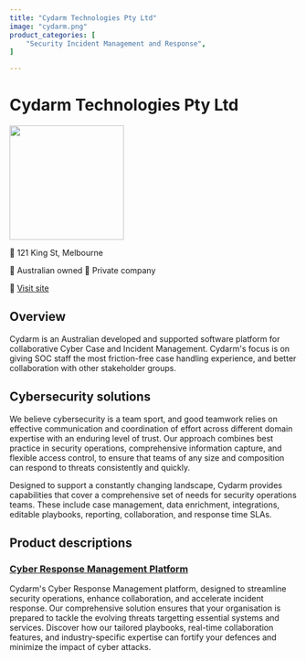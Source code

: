 ```yaml
---
title: "Cydarm Technologies Pty Ltd"
image: "cydarm.png"
product_categories: [
    "Security Incident Management and Response",
]

---
```


# Cydarm Technologies Pty Ltd

<img src="cydarm.png" width="200" />

:office: 121 King St, Melbourne

:flags: Australian owned
:flags: Private company

:small_blue_diamond: [Visit site](https://www.cydarm.com/)

## Overview

Cydarm is an Australian developed and supported software platform for collaborative Cyber Case and Incident Management. Cydarm's focus is on giving SOC staff the most friction-free case handling experience, and better collaboration with other stakeholder groups.

## Cybersecurity solutions

We believe cybersecurity is a team sport, and good teamwork relies on effective communication and coordination of effort across different domain expertise with an enduring level of trust. Our approach combines best practice in security operations, comprehensive information capture, and flexible access control, to ensure that teams of any size and composition can respond to threats consistently and quickly.

Designed to support a constantly changing landscape, Cydarm provides capabilities that cover a comprehensive set of needs for security operations teams. These include case management, data enrichment, integrations, editable playbooks, reporting, collaboration, and response time SLAs.

## Product descriptions
### [Cyber Response Management Platform](https://www.cydarm.com/solutions/enterprise)

Cydarm's Cyber Response Management platform, designed to streamline security operations, enhance collaboration, and accelerate incident response. Our comprehensive solution ensures that your organisation is prepared to tackle the evolving threats targetting essential systems and services. Discover how our tailored playbooks, real-time collaboration features, and industry-specific expertise can fortify your defences and minimize the impact of cyber attacks.

